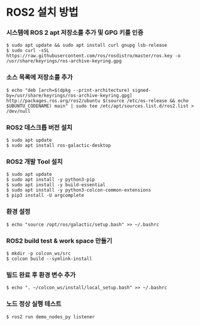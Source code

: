 ROS2 설치 방법
=============

### 시스템에 ROS 2 apt 저장소를 추가 및 GPG 키를 인증
```
$ sudo apt update && sudo apt install curl gnupg lsb-release
$ sudo curl -sSL https://raw.githubusercontent.com/ros/rosdistro/master/ros.key -o /usr/share/keyrings/ros-archive-keyring.gpg
```
### 소스 목록에 저장소를 추가
```
$ echo "deb [arch=$(dpkg --print-architecture) signed-by=/usr/share/keyrings/ros-archive-keyring.gpg] http://packages.ros.org/ros2/ubuntu $(source /etc/os-release && echo $UBUNTU_CODENAME) main" | sudo tee /etc/apt/sources.list.d/ros2.list > /dev/null
```
### ROS2 데스크톱 버전 설치
```
$ sudo apt update
$ sudo apt install ros-galactic-desktop
```
### ROS2 개발 Tool 설치
```
$ sudo apt update
$ sudo apt install -y python3-pip
$ sudo apt install -y build-essential
$ sudo apt install -y python3-colcon-common-extensions
$ pip3 install -U argcomplete
```
### 환경 설정
```
$ echo "source /opt/ros/galactic/setup.bash" >> ~/.bashrc
```
### ROS2 build test & work space 만들기
```
$ mkdir -p colcon_ws/src
$ colcon build --symlink-install
```
### 빌드 완료 후 환경 변수 추가
```
$ echo ". ~/colcon_ws/install/local_setup.bash" >> ~/.bashrc
```
### 노드 정상 실행 테스트
```
$ ros2 run demo_nodes_py listener
